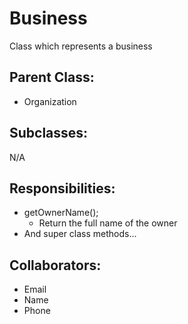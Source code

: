 # Business
Class which represents a business

## Parent Class:
- Organization

## Subclasses:
N/A

## Responsibilities:
- getOwnerName();
	- Return the full name of the owner
- And super class methods...

## Collaborators:
- Email
- Name
- Phone